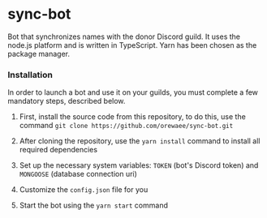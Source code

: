 # sync-bot
Bot that synchronizes names with the donor Discord guild. It uses the node.js platform and is written in TypeScript. Yarn has been chosen as the package manager.

### Installation
In order to launch a bot and use it on your guilds, you must complete a few mandatory steps, described below.

1. First, install the source code from this repository, to do this, use the command `git clone https://github.com/orewaee/sync-bot.git`

2. After cloning the repository, use the `yarn install` command to install all required dependencies
3. Set up the necessary system variables: `TOKEN` (bot's Discord token) and `MONGOOSE` (database connection uri)
4. Customize the `config.json` file for you
5. Start the bot using the `yarn start` command